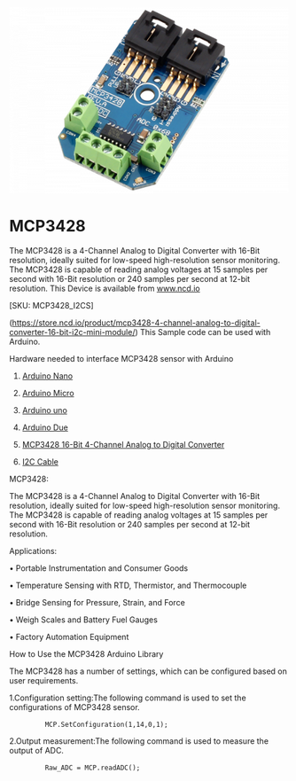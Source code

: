 [![MCP3428](MCP3428_I2CADC.png)](https://store.ncd.io/product/mcp3428-4-channel-analog-to-digital-converter-16-bit-i2c-mini-module/)

# MCP3428

The MCP3428 is a 4-Channel Analog to Digital Converter with 16-Bit resolution, ideally suited for low-speed high-resolution sensor monitoring. The MCP3428 is capable of reading analog voltages at 15 samples per second with 16-Bit resolution or 240 samples per second at 12-bit resolution.
This Device is available from www.ncd.io 

[SKU: MCP3428_I2CS]

(https://store.ncd.io/product/mcp3428-4-channel-analog-to-digital-converter-16-bit-i2c-mini-module/)
This Sample code can be used with Arduino.

Hardware needed to interface MCP3428 sensor with Arduino

1. <a href="https://store.ncd.io/product/i2c-shield-for-arduino-nano/">Arduino Nano</a>

2. <a href="https://store.ncd.io/product/i2c-shield-for-arduino-micro-with-i2c-expansion-port/">Arduino Micro</a>

3. <a href="https://store.ncd.io/product/i2c-shield-for-arduino-uno/">Arduino uno</a>

4. <a href="https://store.ncd.io/product/dual-i2c-shield-for-arduino-due-with-modular-communications-interface/">Arduino Due</a>

5. <a href="https://store.ncd.io/product/mcp3428-4-channel-analog-to-digital-converter-16-bit-i2c-mini-module/">MCP3428 16-Bit 4-Channel Analog to Digital Converter</a>

6. <a href="https://store.ncd.io/product/i%C2%B2c-cable/">I2C Cable</a>

MCP3428:

The MCP3428 is a 4-Channel Analog to Digital Converter with 16-Bit resolution, ideally suited for low-speed high-resolution sensor monitoring. The MCP3428 is capable of reading analog voltages at 15 samples per second with 16-Bit resolution or 240 samples per second at 12-bit resolution.

Applications:

• Portable Instrumentation and Consumer Goods

• Temperature Sensing with RTD, Thermistor, and Thermocouple

• Bridge Sensing for Pressure, Strain, and Force

• Weigh Scales and Battery Fuel Gauges

• Factory Automation Equipment

How to Use the MCP3428 Arduino Library

The MCP3428 has a number of settings, which can be configured based on user requirements.
          
1.Configuration setting:The following command is used to set the configurations of MCP3428 sensor.

             MCP.SetConfiguration(1,14,0,1);
            
2.Output measurement:The following command is used to measure the output of ADC.

             Raw_ADC = MCP.readADC();
